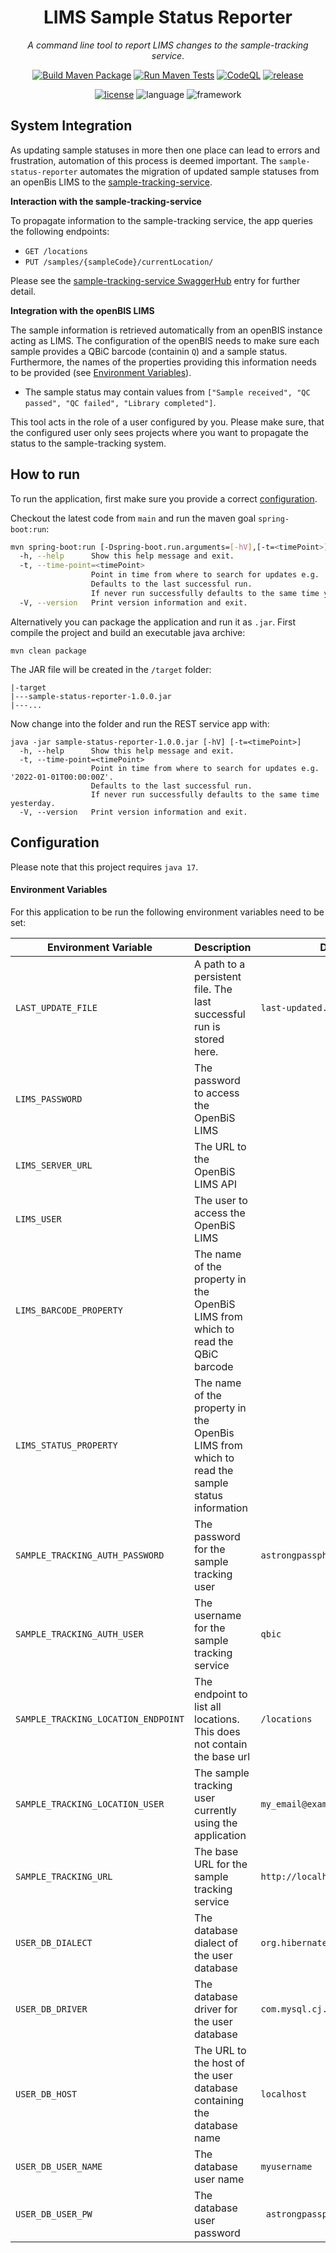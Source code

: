 <div align="center">

# LIMS Sample Status Reporter

<i>A command line tool to report LIMS changes to the sample-tracking service</i>.

[![Build Maven Package](https://github.com/qbicsoftware/sample-status-reporter/actions/workflows/build_package.yml/badge.svg)](https://github.com/qbicsoftware/sample-status-reporter/actions/workflows/build_package.yml)
[![Run Maven Tests](https://github.com/qbicsoftware/sample-status-reporter/actions/workflows/run_tests.yml/badge.svg)](https://github.com/qbicsoftware/sample-status-reporter/actions/workflows/run_tests.yml)
[![CodeQL](https://github.com/qbicsoftware/sample-status-reporter/actions/workflows/codeql-analysis.yml/badge.svg)](https://github.com/qbicsoftware/sample-status-reporter/actions/workflows/codeql-analysis.yml)
[![release](https://img.shields.io/github/v/release/qbicsoftware/sample-status-reporter?include_prereleases)](https://github.com/qbicsoftware/sample-status-reporter/releases)

[![license](https://img.shields.io/github/license/qbicsoftware/sample-status-reporter)](https://github.com/qbicsoftware/sample-status-reporter/blob/main/LICENSE)
![language](https://img.shields.io/badge/language-groovy,%20java-blue.svg)
![framework](https://img.shields.io/badge/framework-spring-blue.svg)

</div>

## System Integration

As updating sample statuses in more then one place can lead to errors and frustration, automation of
this process is deemed important. The `sample-status-reporter` automates the migration of updated
sample statuses from an openBis LIMS to the
[sample-tracking-service](https://github.com/qbicsoftware/sample-tracking-service).

**Interaction with the sample-tracking-service**

To propagate information to the sample-tracking service, the app queries the following endpoints:

* `GET /locations`
* `PUT /samples/{sampleCode}/currentLocation/`

Please see
the [sample-tracking-service SwaggerHub](https://app.swaggerhub.com/apis-docs/qbic/sample-tracking/)
entry for further detail.

**Integration with the openBIS LIMS**

The sample information is retrieved automatically from an openBIS instance acting as LIMS. The
configuration of the openBIS needs to make sure each sample provides a QBiC barcode (containin `Q`) and a sample status.
Furthermore, the names of the properties providing this information needs to be provided (see [Environment Variables](#environment-variables)).

* The sample status may contain values
  from `["Sample received", "QC passed", "QC failed", "Library completed"]`.

This tool acts in the role of a user configured by you. Please make sure, that the configured user
only sees projects where you want to propagate the status to the sample-tracking system.

## How to run

To run the application, first make sure you provide a correct [configuration](#configuration).

Checkout the latest code from `main` and run the maven goal `spring-boot:run`:

```bash
mvn spring-boot:run [-Dspring-boot.run.arguments=[-hV],[-t=<timePoint>]]
  -h, --help      Show this help message and exit.
  -t, --time-point=<timePoint>
                  Point in time from where to search for updates e.g. '2022-01-01T00:00:00Z'.
                  Defaults to the last successful run. 
                  If never run successfully defaults to the same time yesterday.
  -V, --version   Print version information and exit.
```

Alternatively you can package the application and run it as `.jar`. First compile the project and
build an executable java archive:

```shell
mvn clean package
```

The JAR file will be created in the ``/target`` folder:

```
|-target
|---sample-status-reporter-1.0.0.jar
|---...
```

Now change into the folder and run the REST service app with:

```shell
java -jar sample-status-reporter-1.0.0.jar [-hV] [-t=<timePoint>]
  -h, --help      Show this help message and exit.
  -t, --time-point=<timePoint>
                  Point in time from where to search for updates e.g. '2022-01-01T00:00:00Z'.
                  Defaults to the last successful run. 
                  If never run successfully defaults to the same time yesterday.
  -V, --version   Print version information and exit.
```

## Configuration

Please note that this project requires `java 17`.

#### Environment Variables

For this application to be run the following environment variables need to be set:

| Environment Variable                | Description                                                                                   | Default Value                          |
|-------------------------------------|-----------------------------------------------------------------------------------------------|----------------------------------------|
| `LAST_UPDATE_FILE`                  | A path to a persistent file. The last successful run is stored here.                          | `last-updated.txt `                    |
| `LIMS_PASSWORD`                     | The password to access the OpenBiS LIMS                                                       |                                        |
| `LIMS_SERVER_URL`                   | The URL to the OpenBiS LIMS API                                                               |                                        |
| `LIMS_USER`                         | The user to access the OpenBiS LIMS                                                           |                                        |
| `LIMS_BARCODE_PROPERTY`             | The name of the property in the OpenBiS LIMS from which to read the QBiC barcode              |                                        |
| `LIMS_STATUS_PROPERTY`              | The name of the property in the OpenBis LIMS from which to read the sample status information |                                        |
| `SAMPLE_TRACKING_AUTH_PASSWORD`     | The password for the sample tracking user                                                     | `astrongpassphrase! `                  |
| `SAMPLE_TRACKING_AUTH_USER`         | The username for the sample tracking service                                                  | `qbic`                                 |
| `SAMPLE_TRACKING_LOCATION_ENDPOINT` | The endpoint to list all locations. This does not contain the base url                        | `/locations`                           |
| `SAMPLE_TRACKING_LOCATION_USER`     | The sample tracking user currently using the application                                      | `my_email@example.com`                 |
| `SAMPLE_TRACKING_URL`               | The base URL for the sample tracking service                                                  | `http://localhost.de`                  |
| `USER_DB_DIALECT`                   | The database dialect of the user database                                                     | `org.hibernate.dialect.MariaDBDialect` |
| `USER_DB_DRIVER`                    | The database driver for the user database                                                     | `com.mysql.cj.jdbc.Driver`             |
| `USER_DB_HOST`                      | The URL to the host of the user database containing the database name                         | `localhost`                            |
| `USER_DB_USER_NAME`                 | The database user name                                                                        | `myusername`                           |
| `USER_DB_USER_PW`                   | The database user password                                                                    | ` astrongpassphrase!`                  |
